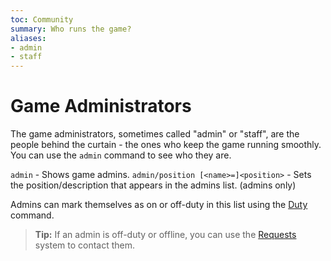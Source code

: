 ```yaml
---
toc: Community
summary: Who runs the game?
aliases:
- admin
- staff
---
```

# Game Administrators

The game administrators, sometimes called "admin" or "staff", are the people behind the curtain - the ones who keep the game running smoothly.  You can use the `admin` command to see who they are. 

`admin` - Shows game admins.
`admin/position [<name>=]<position>` - Sets the position/description that appears in the admins list. (admins only)

Admins can mark themselves as on or off-duty in this list using the [Duty](/help/duty) command.
  
> **Tip:** If an admin is off-duty or offline, you can use the [Requests](/help/request) system to contact them.